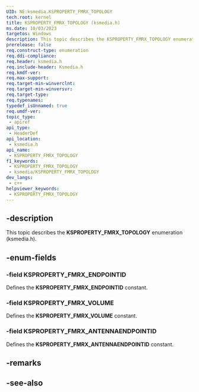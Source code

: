 ```yaml
---
UID: NE:ksmedia.KSPROPERTY_FMRX_TOPOLOGY
tech.root: kernel
title: KSPROPERTY_FMRX_TOPOLOGY (ksmedia.h)
ms.date: 10/03/2023
targetos: Windows
description: This topic describes the KSPROPERTY_FMRX_TOPOLOGY enumeration (ksmedia.h).
prerelease: false
req.construct-type: enumeration
req.ddi-compliance: 
req.header: ksmedia.h
req.include-header: Ksmedia.h
req.kmdf-ver: 
req.max-support: 
req.target-min-winverclnt: 
req.target-min-winversvr: 
req.target-type: 
req.typenames: 
typedef_isUnnamed: true
req.umdf-ver: 
topic_type:
 - apiref
api_type:
 - HeaderDef
api_location:
 - ksmedia.h
api_name:
 - KSPROPERTY_FMRX_TOPOLOGY
f1_keywords:
 - KSPROPERTY_FMRX_TOPOLOGY
 - ksmedia/KSPROPERTY_FMRX_TOPOLOGY
dev_langs:
 - c++
helpviewer_keywords:
 - KSPROPERTY_FMRX_TOPOLOGY
---
```


## -description

This topic describes the **KSPROPERTY_FMRX_TOPOLOGY** enumeration (ksmedia.h).

## -enum-fields

### -field KSPROPERTY_FMRX_ENDPOINTID

Defines the **KSPROPERTY_FMRX_ENDPOINTID** constant.

### -field KSPROPERTY_FMRX_VOLUME

Defines the **KSPROPERTY_FMRX_VOLUME** constant.

### -field KSPROPERTY_FMRX_ANTENNAENDPOINTID

Defines the **KSPROPERTY_FMRX_ANTENNAENDPOINTID** constant.

## -remarks

## -see-also
